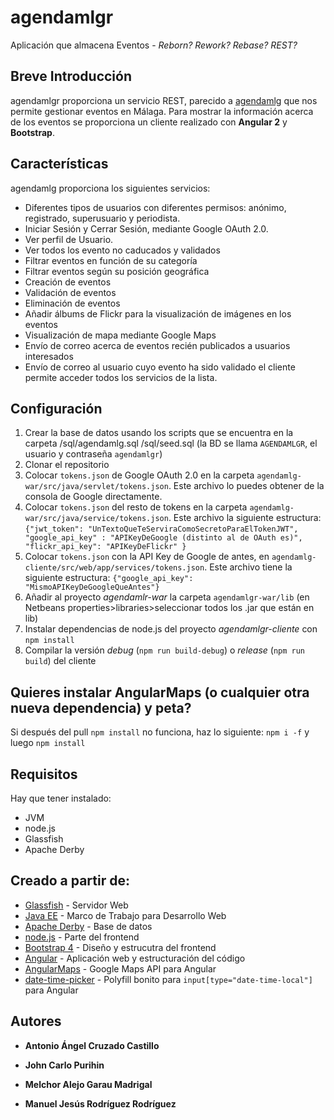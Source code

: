 # agendamlgr
Aplicación que almacena Eventos - _Reborn? Rework? Rebase? REST?_

## Breve Introducción
agendamlgr proporciona un servicio REST, parecido a [agendamlg][1] que nos permite gestionar eventos en Málaga.
Para mostrar la información acerca de los eventos se proporciona un cliente realizado con **Angular 2** y **Bootstrap**.      

## Características
agendamlg proporciona los siguientes servicios:     
* Diferentes tipos de usuarios con diferentes permisos: anónimo, registrado, superusuario y periodista.      
* Iniciar Sesión y Cerrar Sesión, mediante Google OAuth 2.0.     
* Ver perfil de Usuario.    
* Ver todos los evento no caducados y validados
* Filtrar eventos en función de su categoría
* Filtrar eventos según su posición geográfica
* Creación de eventos
* Validación de eventos
* Eliminación de eventos
* Añadir álbums de Flickr para la visualización de imágenes en los eventos
* Visualización de mapa mediante Google Maps
* Envío de correo acerca de eventos recién publicados a usuarios interesados
* Envío de correo al usuario cuyo evento ha sido validado
el cliente permite acceder todos los servicios de la lista.

## Configuración
 1. Crear la base de datos usando los scripts que se encuentra en la carpeta /sql/agendamlg.sql /sql/seed.sql (la BD se llama `AGENDAMLGR`, el usuario y contraseña `agendamlgr`)
 2. Clonar el repositorio
 3. Colocar `tokens.json` de Google OAuth 2.0 en la carpeta `agendamlg-war/src/java/servlet/tokens.json`. Este archivo lo
 puedes obtener de la consola de Google directamente.
 4. Colocar `tokens.json` del resto de tokens en la carpeta `agendamlg-war/src/java/service/tokens.json`. Este archivo
 la siguiente estructura:
 `{"jwt_token": "UnTextoQueTeServiraComoSecretoParaElTokenJWT", "google_api_key" : "APIKeyDeGoogle (distinto al de OAuth es)", "flickr_api_key": "APIKeyDeFlickr" }`
 5. Colocar `tokens.json` con la API Key de Google de antes, en `agendamlg-cliente/src/web/app/services/tokens.json`.
 Este archivo tiene la siguiente estructura: `{"google_api_key": "MismoAPIKeyDeGoogleQueAntes"}`
 5. Añadir al proyecto _agendamlr-war_ la carpeta `agendamlgr-war/lib` (en Netbeans properties>libraries>seleccionar todos los .jar que están en lib)
 6. Instalar dependencias de node.js del proyecto _agendamlgr-cliente_ con `npm install`
 7. Compilar la versión _debug_ (`npm run build-debug`) o _release_ (`npm run build`) del cliente

## Quieres instalar AngularMaps (o cualquier otra nueva dependencia) y peta?
Si después del pull `npm install` no funciona, haz lo siguiente: `npm i -f` y luego `npm install`

## Requisitos
Hay que tener instalado:
* JVM
* node.js
* Glassfish
* Apache Derby

## Creado a partir de:
* [Glassfish](https://javaee.github.io/glassfish/) - Servidor Web
* [Java EE](http://www.oracle.com/technetwork/java/javaee/overview/index.html) - Marco de Trabajo para Desarrollo Web
* [Apache Derby](https://db.apache.org/derby/) - Base de datos
* [node.js][2] - Parte del frontend
* [Bootstrap 4][3] - Diseño y estrucutra del frontend
* [Angular][4] - Aplicación web y estructuración del código
* [AngularMaps][5] - Google Maps API para Angular
* [date-time-picker][6] - Polyfill bonito para `input[type="date-time-local"]` para Angular

## Autores
* **Antonio Ángel Cruzado Castillo**
* **John Carlo Purihin**
* **Melchor Alejo Garau Madrigal**
* **Manuel Jesús Rodríguez Rodríguez**

  [1]: https://github.com/aangelcc/agendamlg
  [2]: http://nodejs.org
  [3]: http://getbootstrap.com
  [4]: https://angular.io
  [5]: https://angular-maps.com
  [6]: https://github.com/DanielYKPan/date-time-picker
